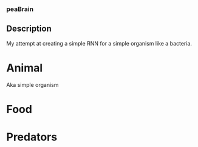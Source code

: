 ### peaBrain

## Description

My attempt at creating a simple RNN for a simple organism like a bacteria.

# Animal 
Aka simple organism

# Food

# Predators

